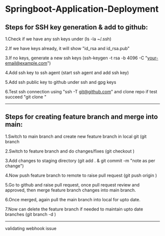 # Springboot-Application-Deployment

Steps for SSH key generation & add to github:
---------------------------------------------

1.Check if we have any ssh keys under (ls -la ~/.ssh)


2.If we have keys already, it will show "id_rsa and id_rsa.pub"


3.If no keys, generate a new ssh keys (ssh-keygen -t rsa -b 4096 -C "your-email@example.com")


4.Add ssh key to ssh agent (start ssh agent and add ssh key)


5.Add ssh public key to github under ssh and gpg keys


6.Test ssh connection using "ssh -T git@github.com" and clone repo if test succeed "git clone <SSH-URL>"

---------------------------------------------------------------------------------------------------------

Steps for creating feature branch and merge into main:
------------------------------------------------------

1.Switch to main branch and create new feature branch in local git (git branch <branch-name>


2.Switch to feature branch and do changes/fixes (git checkout <feature branch name>)


3.Add changes to staging directory (git add . & git commit -m "note as per change")


4.Now push feature branch to remote to raise pull request (git push origin <feature branch name>)


5.Go to github and raise pull request, once pull request review and approved, then merge feature branch changes into main branch.


6.Once merged, again pull the main branch into local for upto date.


7.Now can delete the feature branch if needed to maintain upto date branches (git branch -d <feature branch name>)

---------------------------------------------------------------------------------------------------------

validating webhook issue
